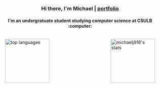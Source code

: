 <h3 align="center">Hi there, I'm Michael | <a href="https://michaeljarrah.com" target="_blank">portfolio</a></h3>
<h4 align="center">I'm an undergratuate student studying computer science at CSULB :computer:</h4>
<div style="padding: 15px; align: center;">
<img align="right" height="140px" width="auto" alt="michaelj916's stats" src="https://github-readme-stats.vercel.app/api?username=michaelj916&show_icons=true&hide_border=true&theme=tokyonight" />
<img align="left" height="140px" width="auto" alt="top languages" src="https://github-readme-stats.vercel.app/api/top-langs/?username=michaelj916&layout=compact&theme=tokyonight" />
</div>
